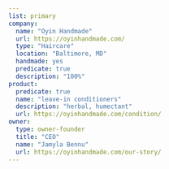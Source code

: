 ```yaml
---
list: primary
company:
  name: "Oyin Handmade"
  url: https://oyinhandmade.com/
  type: "Haircare"
  location: "Baltimore, MD"
  handmade: yes
  predicate: true
  description: "100%"
product:
  predicate: true
  name: "leave-in conditioners"
  description: "herbal, humectant"
  url: https://oyinhandmade.com/condition/
owner:
  type: owner-founder
  title: "CEO"
  name: "Jamyla Bennu"
  url: https://oyinhandmade.com/our-story/
---
```

